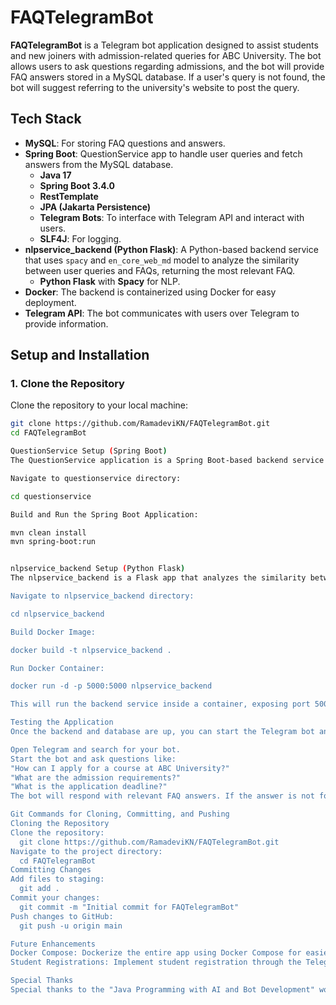 # FAQTelegramBot

**FAQTelegramBot** is a Telegram bot application designed to assist students and new joiners with admission-related queries for ABC University. The bot allows users to ask questions regarding admissions, and the bot will provide FAQ answers stored in a MySQL database. If a user's query is not found, the bot will suggest referring to the university's website to post the query.

## Tech Stack
- **MySQL**: For storing FAQ questions and answers.
- **Spring Boot**: QuestionService app to handle user queries and fetch answers from the MySQL database.
  - **Java 17**
  - **Spring Boot 3.4.0**
  - **RestTemplate**
  - **JPA (Jakarta Persistence)**
  - **Telegram Bots**: To interface with Telegram API and interact with users.
  - **SLF4J**: For logging.
- **nlpservice_backend (Python Flask)**: A Python-based backend service that uses `spacy` and `en_core_web_md` model to analyze the similarity between user queries and FAQs, returning the most relevant FAQ.
  - **Python Flask** with **Spacy** for NLP.
- **Docker**: The backend is containerized using Docker for easy deployment.
- **Telegram API**: The bot communicates with users over Telegram to provide information.

## Setup and Installation

### 1. Clone the Repository
Clone the repository to your local machine:

```bash
git clone https://github.com/RamadeviKN/FAQTelegramBot.git
cd FAQTelegramBot

QuestionService Setup (Spring Boot)
The QuestionService application is a Spring Boot-based backend service that connects with the Telegram bot, fetches user queries, and fetches the relevant FAQ answers from MySQL.

Navigate to questionservice directory:

cd questionservice

Build and Run the Spring Boot Application:

mvn clean install
mvn spring-boot:run


nlpservice_backend Setup (Python Flask)
The nlpservice_backend is a Flask app that analyzes the similarity between the user's query and stored FAQ questions using spacy for NLP.

Navigate to nlpservice_backend directory:

cd nlpservice_backend

Build Docker Image:

docker build -t nlpservice_backend .

Run Docker Container:

docker run -d -p 5000:5000 nlpservice_backend

This will run the backend service inside a container, exposing port 5000.

Testing the Application
Once the backend and database are up, you can start the Telegram bot and test it by sending queries related to ABC University admissions.

Open Telegram and search for your bot.
Start the bot and ask questions like:
"How can I apply for a course at ABC University?"
"What are the admission requirements?"
"What is the application deadline?"
The bot will respond with relevant FAQ answers. If the answer is not found, it will prompt the user to visit the university website.

Git Commands for Cloning, Committing, and Pushing
Cloning the Repository
Clone the repository:
  git clone https://github.com/RamadeviKN/FAQTelegramBot.git
Navigate to the project directory:
  cd FAQTelegramBot
Committing Changes
Add files to staging:
  git add .
Commit your changes:
  git commit -m "Initial commit for FAQTelegramBot"
Push changes to GitHub:
  git push -u origin main

Future Enhancements
Docker Compose: Dockerize the entire app using Docker Compose for easier orchestration of all services (MySQL, Spring Boot, Flask, and Telegram bot).
Student Registrations: Implement student registration through the Telegram bot, where users can register their details and track their application status.

Special Thanks
Special thanks to the "Java Programming with AI and Bot Development" workshop hosted by Dr. Tetiana Polhul for providing the foundational knowledge to build this project.





